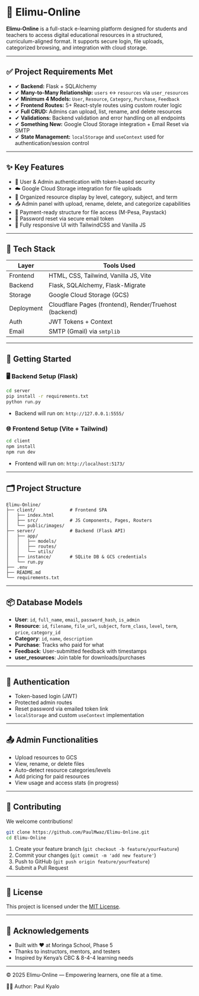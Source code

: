 # 📘 Elimu-Online

**Elimu-Online** is a full-stack e-learning platform designed for students and teachers to access digital educational resources in a structured, curriculum-aligned format. It supports secure login, file uploads, categorized browsing, and integration with cloud storage.

---

## ✅ Project Requirements Met

- ✔ **Backend:** Flask + SQLAlchemy
- ✔ **Many-to-Many Relationship:** `users` ↔ `resources` via `user_resources`
- ✔ **Minimum 4 Models:** `User`, `Resource`, `Category`, `Purchase`, `Feedback`
- ✔ **Frontend Routes:** 5+ React-style routes using custom router logic
- ✔ **Full CRUD:** Admins can upload, list, rename, and delete resources
- ✔ **Validations:** Backend validation and error handling on all endpoints
- ✔ **Something New:** Google Cloud Storage integration + Email Reset via SMTP
- ✔ **State Management:** `localStorage` and `useContext` used for authentication/session control

---

## ✨ Key Features

- 🔐 User & Admin authentication with token-based security
- ☁️ Google Cloud Storage integration for file uploads
- 📂 Organized resource display by level, category, subject, and term
- 📤 Admin panel with upload, rename, delete, and categorize capabilities
- 🛒 Payment-ready structure for file access (M-Pesa, Paystack)
- 📧 Password reset via secure email token
- 📱 Fully responsive UI with TailwindCSS and Vanilla JS

---

## 🧰 Tech Stack

| Layer      | Tools Used                                             |
| ---------- | ------------------------------------------------------ |
| Frontend   | HTML, CSS, Tailwind, Vanilla JS, Vite                  |
| Backend    | Flask, SQLAlchemy, Flask-Migrate                       |
| Storage    | Google Cloud Storage (GCS)                             |
| Deployment | Cloudflare Pages (frontend), Render/Truehost (backend) |
| Auth       | JWT Tokens + Context                                   |
| Email      | SMTP (Gmail) via `smtplib`                             |

---

## 🚀 Getting Started

### 🖥️ Backend Setup (Flask)

```bash
cd server
pip install -r requirements.txt
python run.py
```

- Backend will run on: `http://127.0.0.1:5555/`

### 🌐 Frontend Setup (Vite + Tailwind)

```bash
cd client
npm install
npm run dev
```

- Frontend will run on: `http://localhost:5173/`

---

## 🗂 Project Structure

```
Elimu-Online/
├── client/             # Frontend SPA
│   ├── index.html
│   ├── src/            # JS Components, Pages, Routers
│   └── public/images/
├── server/             # Backend (Flask API)
│   ├── app/
│   │   ├── models/
│   │   ├── routes/
│   │   └── utils/
│   ├── instance/       # SQLite DB & GCS credentials
│   └── run.py
├── .env
├── README.md
└── requirements.txt
```

---

## 📦 Database Models

- **User**: `id`, `full_name`, `email`, `password_hash`, `is_admin`
- **Resource**: `id`, `filename`, `file_url`, `subject`, `form_class`, `level`, `term`, `price`, `category_id`
- **Category**: `id`, `name`, `description`
- **Purchase**: Tracks who paid for what
- **Feedback**: User-submitted feedback with timestamps
- **user_resources**: Join table for downloads/purchases

---

## 🔐 Authentication

- Token-based login (JWT)
- Protected admin routes
- Reset password via emailed token link
- `localStorage` and custom `useContext` implementation

---

## 📤 Admin Functionalities

- Upload resources to GCS
- View, rename, or delete files
- Auto-detect resource categories/levels
- Add pricing for paid resources
- View usage and access stats (in progress)

---

## 🤝 Contributing

We welcome contributions!

```bash
git clone https://github.com/PaulMwaz/Elimu-Online.git
cd Elimu-Online
```

1. Create your feature branch (`git checkout -b feature/yourFeature`)
2. Commit your changes (`git commit -m 'add new feature'`)
3. Push to GitHub (`git push origin feature/yourFeature`)
4. Submit a Pull Request

---

## 📜 License

This project is licensed under the [MIT License](LICENSE).

---

## 🙏 Acknowledgements

- Built with ❤️ at Moringa School, Phase 5
- Thanks to instructors, mentors, and testers
- Inspired by Kenya’s CBC & 8-4-4 learning needs

---

© 2025 Elimu-Online — Empowering learners, one file at a time.

👨‍💻 Author: Paul Kyalo
